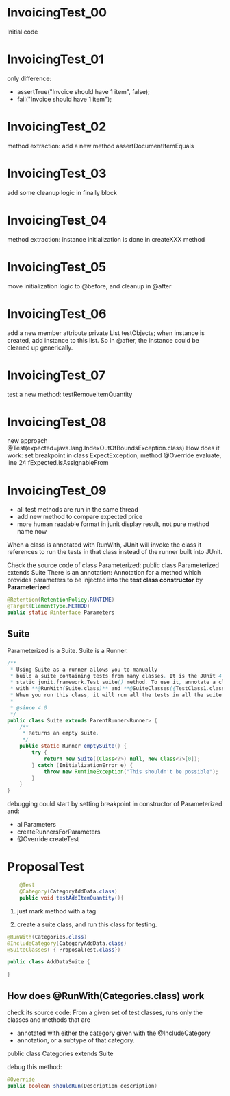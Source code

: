 # InvoicingTest_00

Initial code

# InvoicingTest_01

only difference:

* assertTrue("Invoice should have 1 item", false);
* fail("Invoice should have 1 item"); 

# InvoicingTest_02

method extraction: add a new method assertDocumentItemEquals

# InvoicingTest_03

add some cleanup logic in finally block

# InvoicingTest_04

method extraction: instance initialization is done in createXXX method

# InvoicingTest_05

move initialization logic to @before, and cleanup in @after

# InvoicingTest_06

add a new member attribute private List<Object> testObjects;
when instance is created, add instance to this list. So in @after, the instance could be 
cleaned up generically.

# InvoicingTest_07
test a new method: testRemoveItemQuantity

# InvoicingTest_08
new approach @Test(expected=java.lang.IndexOutOfBoundsException.class)
How does it work:
set breakpoint in class ExpectException, method @Override evaluate, line 24 fExpected.isAssignableFrom

# InvoicingTest_09

* all test methods are run in the same thread
* add new method to compare expected price
* more human readable format in junit display result, not pure method name now

When a class is annotated with RunWith, JUnit will invoke the class it references to run the
tests in that class instead of the runner built into JUnit.
 
Check the source code of class Parameterized:
public class Parameterized extends Suite
There is an annotation:
Annotation for a method which provides parameters to be injected into the **test class constructor** 
by **Parameterized**

```Java
@Retention(RetentionPolicy.RUNTIME)
@Target(ElementType.METHOD)
public static @interface Parameters
```

## Suite

Parameterized is a Suite. Suite is a Runner.

```Java
/**
 * Using Suite as a runner allows you to manually
 * build a suite containing tests from many classes. It is the JUnit 4 equivalent of the JUnit 3.8.x
 * static junit.framework.Test suite() method. To use it, annotate a class
 * with **@RunWith(Suite.class)** and **@SuiteClasses({TestClass1.class, ...})**.
 * When you run this class, it will run all the tests in all the suite classes.
 *
 * @since 4.0
 */
public class Suite extends ParentRunner<Runner> {
    /**
     * Returns an empty suite.
     */
    public static Runner emptySuite() {
        try {
            return new Suite((Class<?>) null, new Class<?>[0]);
        } catch (InitializationError e) {
            throw new RuntimeException("This shouldn't be possible");
        }
    }
}
```
debugging could start by setting breakpoint in constructor of Parameterized and:

* allParameters
* createRunnersForParameters
* @Override createTest

# ProposalTest 

```Java
	@Test
	@Category(CategoryAddData.class)
	public void testAddItemQuantity(){ 
```
1. just mark method with a tag

2. create a suite class, and run this class for testing.

```Java
@RunWith(Categories.class)  
@IncludeCategory(CategoryAddData.class)  
@SuiteClasses( { ProposalTest.class}) 

public class AddDataSuite {

}
```

## How does @RunWith(Categories.class) work

check its source code:
From a given set of test classes, runs only the classes and methods that are
 * annotated with either the category given with the @IncludeCategory
 * annotation, or a subtype of that category.
 
 public class Categories extends Suite
 
 debug this method:
 ```Java
 @Override
 public boolean shouldRun(Description description) 
 ```
 
        
 